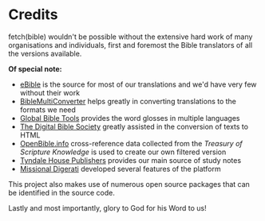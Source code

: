 
# Credits

fetch(bible) wouldn't be possible without the extensive hard work of many organisations and individuals, first and foremost the Bible translators of all the versions available.

__Of special note:__
 * [eBible](https://ebible.org/) is the source for most of our translations and we'd have very few without their work
 * [BibleMultiConverter](https://github.com/schierlm/BibleMultiConverter) helps greatly in converting translations to the formats we need
 * [Global Bible Tools](https://globalbibletools.com/) provides the word glosses in multiple languages
 * [The Digital Bible Society](https://dbs.org/) greatly assisted in the conversion of texts to HTML
 * [OpenBible.info](https://www.openbible.info/) cross-reference data collected from the _Treasury of Scripture Knowledge_ is used to create our own filtered version
 * [Tyndale House Publishers](https://tyndaleopenresources.com/) provides our main source of study notes
 * [Missional Digerati](https://missionaldigerati.org/) developed several features of the platform

This project also makes use of numerous open source packages that can be identified in the source code.

Lastly and most importantly, glory to God for his Word to us!
